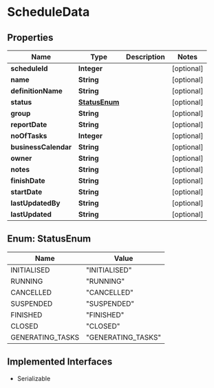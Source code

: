 

# ScheduleData


## Properties

Name | Type | Description | Notes
------------ | ------------- | ------------- | -------------
**scheduleId** | **Integer** |  |  [optional]
**name** | **String** |  |  [optional]
**definitionName** | **String** |  |  [optional]
**status** | [**StatusEnum**](#StatusEnum) |  |  [optional]
**group** | **String** |  |  [optional]
**reportDate** | **String** |  |  [optional]
**noOfTasks** | **Integer** |  |  [optional]
**businessCalendar** | **String** |  |  [optional]
**owner** | **String** |  |  [optional]
**notes** | **String** |  |  [optional]
**finishDate** | **String** |  |  [optional]
**startDate** | **String** |  |  [optional]
**lastUpdatedBy** | **String** |  |  [optional]
**lastUpdated** | **String** |  |  [optional]



## Enum: StatusEnum

Name | Value
---- | -----
INITIALISED | &quot;INITIALISED&quot;
RUNNING | &quot;RUNNING&quot;
CANCELLED | &quot;CANCELLED&quot;
SUSPENDED | &quot;SUSPENDED&quot;
FINISHED | &quot;FINISHED&quot;
CLOSED | &quot;CLOSED&quot;
GENERATING_TASKS | &quot;GENERATING_TASKS&quot;


## Implemented Interfaces

* Serializable


